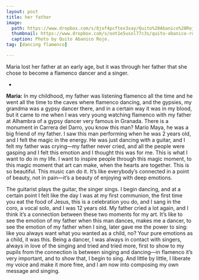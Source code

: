 ```yaml
---
layout: post
title: her father
image:
  path: https://www.dropbox.com/s/8jof4pcftex3xay/Quito%20Abanico%20Rojo.png?raw=1
  thumbnail: https://www.dropbox.com/s/oot1e5usol77c3s/quito-abanico-rojo_thumbnail.png?raw=1
  caption: Photo by Quito Abanico Rojo.
tag: [dancing flamenco]

---
```


Maria lost her father at an early age, but it was through her father that she chose to become a flamenco dancer and a singer. 

<!--more-->

-

**Maria:** In my childhood, my father was listening flamenco all the time and he went all the time to the caves where flamenco dancing, and the gypsies, my grandma was a gypsy dancer there, and in a certain way it was in my blood, but it came to me when I was very young watching flamenco with my father at Alhambra of a gypsy dancer very famous in Granada. There is a monument in Carrera del Darro, you know this man? Mario Maya, he was a big friend of my father. I saw this man performing when he was 2 years old, and I felt the magic in the energy. He was just dancing with a guitar, and I felt my father was crying—my father never cried, and all the people were gasping and I felt this emotion and I thought this was for me. This is what I want to do in my life. I want to inspire people through this magic moment, to this magic moment that art can make, when the hearts are together. This is so beautiful. This music can do it. It’s like everybody’s connected in a point of beauty, not in pain—it’s a beauty of enjoying with deep emotions.

The guitarist plays the guitar, the singer sings. I begin dancing, and at a certain point I felt like the day I was at my first communion, the first time you eat the food of Jesus, this is a celebration you do, and I sang in the coro, a vocal solo, and I was 12 years old. My father cried a lot again, and I think it’s a connection between these two moments for my art. It’s like to see the emotion of my father when this man dances, makes me a dancer, to see the emotion of my father when I sing, later gave me the power to sing: like you always want what you wanted as a child, no? Your pure emotions as a child, it was this. Being a dancer, I was always in contact with singers, always in love of the singing and tried and tried more, first to show to my pupils from the connection is between singing and dancing—in flamenco it’s very important, and to show that, I begin to sing. And little by little, I liberate my voice and make it more free, and I am now into composing my own message and singing. 